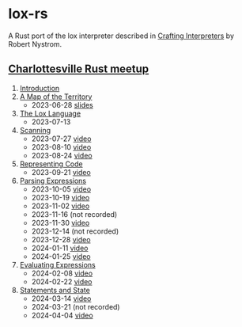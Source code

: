 # lox-rs

A Rust port of the lox interpreter described in [Crafting
Interpreters](https://craftinginterpreters.com/) by Robert Nystrom.

## [Charlottesville Rust meetup](https://www.meetup.com/charlottesville-rust-meetup/)

1. [Introduction](https://craftinginterpreters.com/introduction.html)
2. [A Map of the Territory](https://craftinginterpreters.com/a-map-of-the-territory.html)
    - 2023-06-28 [slides](https://github.com/DireLines/lox-rs/blob/main/Crafting%20Interpreters%20in%20Rust.pdf)
3. [The Lox Language](https://craftinginterpreters.com/the-lox-language.html)
    - 2023-07-13
4. [Scanning](https://craftinginterpreters.com/scanning.html)
    - 2023-07-27 [video](https://www.youtube.com/watch?v=O32n1EPnmE4&list=PLeYi2PClG0Iuq_hfaL66V9PfSfG5WicHQ&index=1)
    - 2023-08-10 [video](https://www.youtube.com/watch?v=4Plq9rAF_Fk&list=PLeYi2PClG0Iuq_hfaL66V9PfSfG5WicHQ&index=2)
    - 2023-08-24 [video](https://www.youtube.com/watch?v=rjfGDjLN4sU&list=PLeYi2PClG0Iuq_hfaL66V9PfSfG5WicHQ&index=3)
5. [Representing Code](https://craftinginterpreters.com/representing-code.html)
    - 2023-09-21 [video](https://www.youtube.com/watch?v=hczALGjceAk&list=PLeYi2PClG0Iuq_hfaL66V9PfSfG5WicHQ&index=4)
6. [Parsing Expressions](https://craftinginterpreters.com/parsing-expressions.html)
    - 2023-10-05 [video](https://www.youtube.com/watch?v=zmgJvjUYzok&list=PLeYi2PClG0Iuq_hfaL66V9PfSfG5WicHQ&index=5)
    - 2023-10-19 [video](https://www.youtube.com/watch?v=xQ08gdP7TCM&list=PLeYi2PClG0Iuq_hfaL66V9PfSfG5WicHQ&index=6)
    - 2023-11-02 [video](https://www.youtube.com/watch?v=nMzMOvNKAw8&list=PLeYi2PClG0Iuq_hfaL66V9PfSfG5WicHQ&index=7)
    - 2023-11-16 (not recorded)
    - 2023-11-30 [video](https://www.youtube.com/watch?v=XLWXN_oMV5Y&list=PLeYi2PClG0Iuq_hfaL66V9PfSfG5WicHQ&index=8)
    - 2023-12-14 (not recorded)
    - 2023-12-28 [video](https://www.youtube.com/watch?v=aV3sDT72nHw&list=PLeYi2PClG0Iuq_hfaL66V9PfSfG5WicHQ&index=9)
    - 2024-01-11 [video](https://www.youtube.com/watch?v=Jds8-zvuL-o&list=PLeYi2PClG0Iuq_hfaL66V9PfSfG5WicHQ&index=10)
    - 2024-01-25 [video](https://www.youtube.com/watch?v=qAc_Aa1V-dA&list=PLeYi2PClG0Iuq_hfaL66V9PfSfG5WicHQ&index=11)
7. [Evaluating Expressions](https://craftinginterpreters.com/evaluating-expressions.html)
    - 2024-02-08 [video](https://www.youtube.com/watch?v=wyo6Ak291lQ&list=PLeYi2PClG0Iuq_hfaL66V9PfSfG5WicHQ&index=12)
    - 2024-02-22 [video](https://www.youtube.com/watch?v=SEu7bQN9Txw&list=PLeYi2PClG0Iuq_hfaL66V9PfSfG5WicHQ&index=13)
8. [Statements and State](https://craftinginterpreters.com/statements-and-state.html)
    - 2024-03-14 [video](https://www.youtube.com/watch?v=O74mleTLbQw&list=PLeYi2PClG0Iuq_hfaL66V9PfSfG5WicHQ&index=14)
    - 2024-03-21 (not recorded)
    - 2024-04-04 [video](https://www.youtube.com/watch?v=LD5j4o-qg6Y&list=PLeYi2PClG0Iuq_hfaL66V9PfSfG5WicHQ&index=15)
    
    

